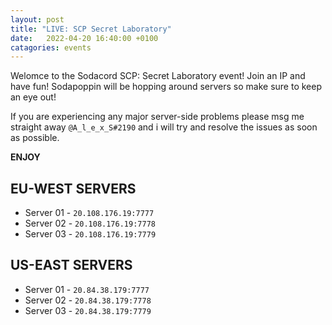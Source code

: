 ```yaml
---
layout: post
title: "LIVE: SCP Secret Laboratory"
date:   2022-04-20 16:40:00 +0100
catagories: events
---
```


Welomce to the Sodacord SCP: Secret Laboratory event!
Join an IP and have fun! Sodapoppin will be hopping around servers so make sure to keep an eye out!

If you are experiencing any major server-side problems please msg me straight away `@A_l_e_x_S#2190` and i will try and resolve the issues as soon as possible.

**ENJOY**

## EU-WEST SERVERS
* Server 01 - `20.108.176.19:7777`
* Server 02 - `20.108.176.19:7778`
* Server 03 - `20.108.176.19:7779`

## US-EAST SERVERS 
* Server 01 - `20.84.38.179:7777`
* Server 02 - `20.84.38.179:7778`
* Server 03 - `20.84.38.179:7779`